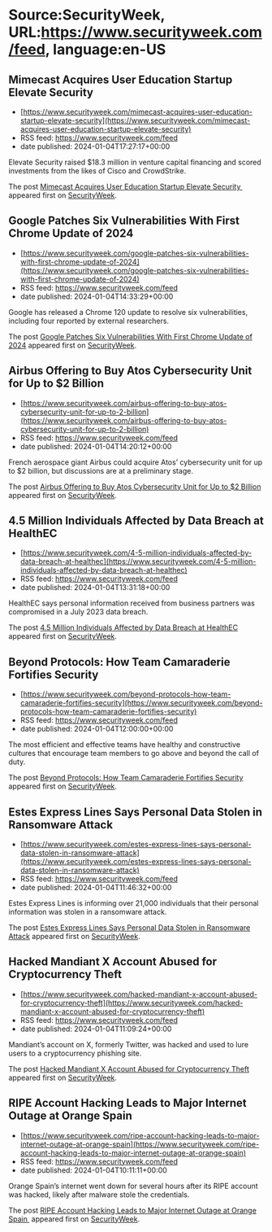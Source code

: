 # Source:SecurityWeek, URL:https://www.securityweek.com/feed, language:en-US

## Mimecast Acquires User Education Startup Elevate Security
 - [https://www.securityweek.com/mimecast-acquires-user-education-startup-elevate-security](https://www.securityweek.com/mimecast-acquires-user-education-startup-elevate-security)
 - RSS feed: https://www.securityweek.com/feed
 - date published: 2024-01-04T17:27:17+00:00

<p>Elevate Security raised $18.3 million in venture capital financing and scored investments from the likes of Cisco and CrowdStrike. </p>
<p>The post <a href="https://www.securityweek.com/mimecast-acquires-user-education-startup-elevate-security/">Mimecast Acquires User Education Startup Elevate Security </a> appeared first on <a href="https://www.securityweek.com">SecurityWeek</a>.</p>

## Google Patches Six Vulnerabilities With First Chrome Update of 2024
 - [https://www.securityweek.com/google-patches-six-vulnerabilities-with-first-chrome-update-of-2024](https://www.securityweek.com/google-patches-six-vulnerabilities-with-first-chrome-update-of-2024)
 - RSS feed: https://www.securityweek.com/feed
 - date published: 2024-01-04T14:33:29+00:00

<p>Google has released a Chrome 120 update to resolve six vulnerabilities, including four reported by external researchers.</p>
<p>The post <a href="https://www.securityweek.com/google-patches-six-vulnerabilities-with-first-chrome-update-of-2024/">Google Patches Six Vulnerabilities With First Chrome Update of 2024</a> appeared first on <a href="https://www.securityweek.com">SecurityWeek</a>.</p>

## Airbus Offering to Buy Atos Cybersecurity Unit for Up to $2 Billion
 - [https://www.securityweek.com/airbus-offering-to-buy-atos-cybersecurity-unit-for-up-to-2-billion](https://www.securityweek.com/airbus-offering-to-buy-atos-cybersecurity-unit-for-up-to-2-billion)
 - RSS feed: https://www.securityweek.com/feed
 - date published: 2024-01-04T14:20:12+00:00

<p>French aerospace giant Airbus could acquire Atos’ cybersecurity unit for up to $2 billion, but discussions are at a preliminary stage.</p>
<p>The post <a href="https://www.securityweek.com/airbus-offering-to-buy-atos-cybersecurity-unit-for-up-to-2-billion/">Airbus Offering to Buy Atos Cybersecurity Unit for Up to $2 Billion</a> appeared first on <a href="https://www.securityweek.com">SecurityWeek</a>.</p>

## 4.5 Million Individuals Affected by Data Breach at HealthEC
 - [https://www.securityweek.com/4-5-million-individuals-affected-by-data-breach-at-healthec](https://www.securityweek.com/4-5-million-individuals-affected-by-data-breach-at-healthec)
 - RSS feed: https://www.securityweek.com/feed
 - date published: 2024-01-04T13:31:18+00:00

<p>HealthEC says personal information received from business partners was compromised in a July 2023 data breach.</p>
<p>The post <a href="https://www.securityweek.com/4-5-million-individuals-affected-by-data-breach-at-healthec/">4.5 Million Individuals Affected by Data Breach at HealthEC</a> appeared first on <a href="https://www.securityweek.com">SecurityWeek</a>.</p>

## Beyond Protocols: How Team Camaraderie Fortifies Security
 - [https://www.securityweek.com/beyond-protocols-how-team-camaraderie-fortifies-security](https://www.securityweek.com/beyond-protocols-how-team-camaraderie-fortifies-security)
 - RSS feed: https://www.securityweek.com/feed
 - date published: 2024-01-04T12:00:00+00:00

<p>The most efficient and effective teams have healthy and constructive cultures that encourage team members to go above and beyond the call of duty.</p>
<p>The post <a href="https://www.securityweek.com/beyond-protocols-how-team-camaraderie-fortifies-security/">Beyond Protocols: How Team Camaraderie Fortifies Security</a> appeared first on <a href="https://www.securityweek.com">SecurityWeek</a>.</p>

## Estes Express Lines Says Personal Data Stolen in Ransomware Attack
 - [https://www.securityweek.com/estes-express-lines-says-personal-data-stolen-in-ransomware-attack](https://www.securityweek.com/estes-express-lines-says-personal-data-stolen-in-ransomware-attack)
 - RSS feed: https://www.securityweek.com/feed
 - date published: 2024-01-04T11:46:32+00:00

<p>Estes Express Lines is informing over 21,000 individuals that their personal information was stolen in a ransomware attack.</p>
<p>The post <a href="https://www.securityweek.com/estes-express-lines-says-personal-data-stolen-in-ransomware-attack/">Estes Express Lines Says Personal Data Stolen in Ransomware Attack</a> appeared first on <a href="https://www.securityweek.com">SecurityWeek</a>.</p>

## Hacked Mandiant X Account Abused for Cryptocurrency Theft
 - [https://www.securityweek.com/hacked-mandiant-x-account-abused-for-cryptocurrency-theft](https://www.securityweek.com/hacked-mandiant-x-account-abused-for-cryptocurrency-theft)
 - RSS feed: https://www.securityweek.com/feed
 - date published: 2024-01-04T11:09:24+00:00

<p>Mandiant’s account on X, formerly Twitter, was hacked and used to lure users to a cryptocurrency phishing site.</p>
<p>The post <a href="https://www.securityweek.com/hacked-mandiant-x-account-abused-for-cryptocurrency-theft/">Hacked Mandiant X Account Abused for Cryptocurrency Theft</a> appeared first on <a href="https://www.securityweek.com">SecurityWeek</a>.</p>

## RIPE Account Hacking Leads to Major Internet Outage at Orange Spain
 - [https://www.securityweek.com/ripe-account-hacking-leads-to-major-internet-outage-at-orange-spain](https://www.securityweek.com/ripe-account-hacking-leads-to-major-internet-outage-at-orange-spain)
 - RSS feed: https://www.securityweek.com/feed
 - date published: 2024-01-04T10:11:11+00:00

<p>Orange Spain’s internet went down for several hours after its RIPE account was hacked, likely after malware stole the credentials.</p>
<p>The post <a href="https://www.securityweek.com/ripe-account-hacking-leads-to-major-internet-outage-at-orange-spain/">RIPE Account Hacking Leads to Major Internet Outage at Orange Spain </a> appeared first on <a href="https://www.securityweek.com">SecurityWeek</a>.</p>

